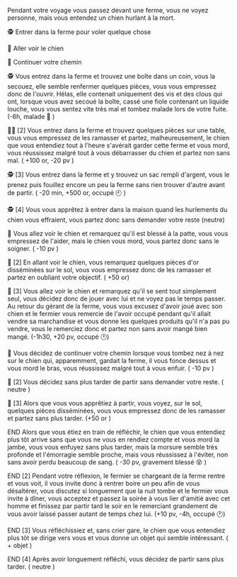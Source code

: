 Pendant votre voyage vous passez devant une ferme, vous ne voyez personne, mais vous entendez un chien hurlant à la mort.

🕵️ Entrer dans la ferme pour voler quelque chose

🐶 Aller voir le chien

🚶 Continuer votre chemin

🕵️ Vous entrez dans la ferme et trouvez une boîte dans un coin, vous la secouez, elle semble renfermer quelques pièces, vous vous empressez donc de l'ouvrir. Hélas, elle contenait uniquement des vis et des clous qui ont, lorsque vous avez secoué la boîte, cassé une fiole contenant un liquide louche, vous vous sentez vite très mal et tombez malade lors de votre fuite. (-6h, malade 🤢 )

🕵️‍♂️ [2] Vous entrez dans la ferme et trouvez quelques pièces sur une table, vous vous empressez de les ramasser et partez, malheureusement, le chien que vous entendiez tout à l'heure s'avérait garder cette ferme et vous mord, vous réussissez malgré tout à vous débarrasser du chien et partez non sans mal. ( +100 or, -20 pv )

🕵️ [3] Vous entrez dans la ferme et y trouvez un sac rempli d'argent, vous le prenez puis fouillez encore un peu la ferme sans rien trouver d'autre avant de partir. ( -20 min, +500 or, occupé 🕙 )

🕵️ [4] Vous vous apprêtez à entrer dans la maison quand les hurlements du chien vous effraient, vous partez donc sans demander votre reste (neutre)

🐶 Vous allez voir le chien et remarquez qu'il est blessé à la patte, vous vous empressez de l'aider, mais le chien vous mord, vous partez donc sans le soigner. ( -10 pv )

🐶 [2] En allant voir le chien, vous remarquez quelques pièces d'or disséminées sur le sol, vous vous empressez donc de les ramasser et partez en oubliant votre objectif. ( +50 or)

🐶 [3] Vous allez voir le chien et remarquez qu'il se sent tout simplement seul, vous décidez donc de jouer avec lui et ne voyez pas le temps passer. Au retour du gérant de la ferme, vous vous excusez d'avoir joué avec son chien et le fermier vous remercie de l'avoir occupé pendant qu'il allait vendre sa marchandise et vous donne les quelques produits qu'il n'a pas pu vendre, vous le remerciez donc et partez non sans avoir mangé bien mangé. (-1h30, +20 pv, occupé 🕐)

🚶 Vous décidez de continuer votre chemin lorsque vous tombez nez à nez sur le chien qui, apparemment, gardait la ferme, il vous fonce dessus et vous mord le bras, vous réussissez malgré tout à vous enfuir. ( -10 pv )

🚶 [2] Vous décidez sans plus tarder de partir sans demander votre reste. ( neutre )

🚶 [3] Alors que vous vous apprêtiez à partir, vous voyez, sur le sol, quelques pièces disséminées, vous vous empressez donc de les ramasser et partez sans plus tarder. (+50 or )

END Alors que vous étiez en train de réfléchir, le chien que vous entendiez plus tôt arrive sans que vous ne vous en rendiez compte et vous mord la jambe, vous vous enfuyez sans plus tarder, mais la morsure semble très profonde et l'émorragie semble proche, mais vous réussissez à l'éviter, non sans avoir perdu beaucoup de sang. ( -30 pv, gravement blessé 😵 )

END [2] Pendant votre réflexion, le fermier se chargeant de la ferme rentre et vous voit, il vous invite donc à rentrer boire un peu afin de vous désaltérer, vous discutez si longuement que la nuit tombe et le fermier vous invite à dîner, vous acceptez et passez la soirée à vous lier d'amitié avec cet homme et finissez par partir tard le soir en le remerciant grandement de vous avoir laissé passer autant de temps chez lui. (+10 pv, -4h, occupé 🕐)

END [3] Vous réfléchissiez et, sans crier gare, le chien que vous entendiez plus tôt se dirige vers vous et vous donne un objet qui semble intéressant. ( + objet )

END [4] Après avoir longuement réfléchi, vous décidez de partir sans plus tarder. ( neutre )
